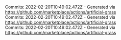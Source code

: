 Commits: 2022-02-20T10:49:02.472Z - Generated via https://github.com/marketplace/actions/artificial-grass
<br>
Commits: 2022-02-20T10:49:02.472Z - Generated via https://github.com/marketplace/actions/artificial-grass
<br>
Commits: 2022-02-20T10:49:02.472Z - Generated via https://github.com/marketplace/actions/artificial-grass
<br>
